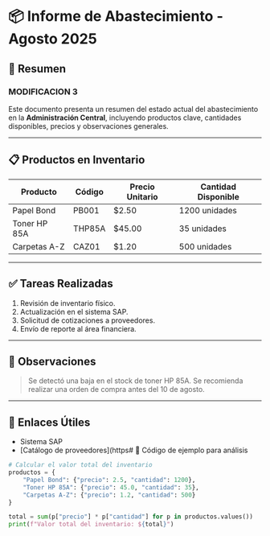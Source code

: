 # 📦 Informe de Abastecimiento - Agosto 2025

## 🧾 Resumen

### MODIFICACION 3

Este documento presenta un resumen del estado actual del abastecimiento en la **Administración Central**, incluyendo productos clave, cantidades disponibles, precios y observaciones generales.

---

## 📋 Productos en Inventario

| Producto       | Código | Precio Unitario | Cantidad Disponible |
|----------------|--------|------------------|----------------------|
| Papel Bond     | PB001  | $2.50            | 1200 unidades        |
| Toner HP 85A   | THP85A | $45.00           | 35 unidades          |
| Carpetas A-Z   | CAZ01  | $1.20            | 500 unidades         |

---

## ✅ Tareas Realizadas

1. Revisión de inventario físico.
2. Actualización en el sistema SAP.
3. Solicitud de cotizaciones a proveedores.
4. Envío de reporte al área financiera.

---

## 📌 Observaciones

> Se detectó una baja en el stock de toner HP 85A. Se recomienda realizar una orden de compra antes del 10 de agosto.

---

## 🔗 Enlaces Útiles

- Sistema SAP
- [Catálogo de proveedores](https# 🧠 Código de ejemplo para análisis

```python
# Calcular el valor total del inventario
productos = {
    "Papel Bond": {"precio": 2.5, "cantidad": 1200},
    "Toner HP 85A": {"precio": 45.0, "cantidad": 35},
    "Carpetas A-Z": {"precio": 1.2, "cantidad": 500}
}

total = sum(p["precio"] * p["cantidad"] for p in productos.values())
print(f"Valor total del inventario: ${total}")
